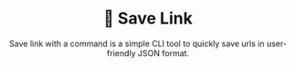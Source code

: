 <h1 align="center">🔗 Save Link</h1>
<p align="center">Save link with a command is a simple CLI tool to quickly save urls in user-friendly JSON format.</p>